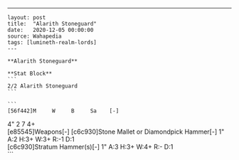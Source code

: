 ---
    layout: post
    title:  "Alarith Stoneguard"
    date:   2020-12-05 00:00:00
    source: Wahapedia
    tags: [lumineth-realm-lords]
    ---
    
    **Alarith Stoneguard**
    
    **Stat Block**
    ```
    2/2 Alarith Stoneguard
    ```
    
    ```
    [56f442]M     W     B     Sa    [-]
4"    2     7     4+    
[e85545]Weapons[-]
[c6c930]Stone Mallet or Diamondpick Hammer[-]
1"     A:2    H:3+   W:3+   R:-1   D:1   
[c6c930]Stratum Hammer(s)[-]
1"     A:3    H:3+   W:4+   R:-    D:1   
    ```
    
    
    